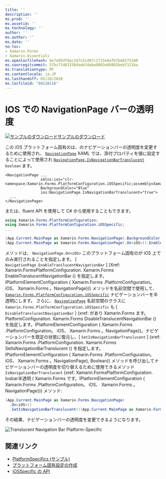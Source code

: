 ```yaml
---
title: ''
description: ''
ms.prod: ''
ms.assetid: ''
ms.technology: ''
author: ''
ms.author: ''
ms.date: ''
no-loc:
- Xamarin.Forms
- Xamarin.Essentials
ms.openlocfilehash: be7e95df0ac247c5cd97c1715e4af67b48275180
ms.sourcegitcommit: 57bc714633364aeb34aba9803e88802bebf321ba
ms.translationtype: MT
ms.contentlocale: ja-JP
ms.lasthandoff: 05/28/2020
ms.locfileid: "84128116"
---
```

# <a name="navigationpage-bar-translucency-on-ios"></a>IOS での NavigationPage バーの透明度

[![サンプルのダウンロード](~/media/shared/download.png)サンプルのダウンロード](https://docs.microsoft.com/samples/xamarin/xamarin-forms-samples/userinterface-platformspecifics)

この iOS プラットフォーム固有のは、のナビゲーションバーの透明度を変更するために使用され、 [`NavigationPage`](xref:Xamarin.Forms.NavigationPage) XAML では、添付プロパティを値に設定することによって使用され [`NavigationPage.IsNavigationBarTranslucent`](xref:Xamarin.Forms.PlatformConfiguration.iOSSpecific.NavigationPage.IsNavigationBarTranslucentProperty) `boolean` ます。

```xaml
<NavigationPage ...
                xmlns:ios="clr-namespace:Xamarin.Forms.PlatformConfiguration.iOSSpecific;assembly=Xamarin.Forms.Core"
                BackgroundColor="Blue"
                ios:NavigationPage.IsNavigationBarTranslucent="true">
  ...
</NavigationPage>
```

または、fluent API を使用して C# から使用することもできます。

```csharp
using Xamarin.Forms.PlatformConfiguration;
using Xamarin.Forms.PlatformConfiguration.iOSSpecific;
...

(App.Current.MainPage as Xamarin.Forms.NavigationPage).BackgroundColor = Color.Blue;
(App.Current.MainPage as Xamarin.Forms.NavigationPage).On<iOS>().EnableTranslucentNavigationBar();
```

メソッドは、 `NavigationPage.On<iOS>` このプラットフォーム固有のが iOS 上でのみ実行されることを指定します。 [ `NavigationPage.EnableTranslucentNavigationBar` ] (Xref: Xamarin.FormsPlatformConfiguration. Xamarin.Forms EnableTranslucentNavigationBar () を指定します。IPlatformElementConfiguration { Xamarin.Forms .PlatformConfiguration。 iOS、 Xamarin.Forms 。NavigationPage})) メソッドを名前空間で使用して、 [`Xamarin.Forms.PlatformConfiguration.iOSSpecific`](xref:Xamarin.Forms.PlatformConfiguration.iOSSpecific) ナビゲーションバーを半透明にします。 さらに、 [`NavigationPage`](xref:Xamarin.Forms.PlatformConfiguration.iOSSpecific.NavigationPage) 名前空間のクラスに `Xamarin.Forms.PlatformConfiguration.iOSSpecific` も [ `DisableTranslucentNavigationBar` ] (xref: があり Xamarin.Forms ます。PlatformConfiguration. Xamarin.Forms DisableTranslucentNavigationBar () を指定します。IPlatformElementConfiguration { Xamarin.Forms .PlatformConfiguration。 iOS、 Xamarin.Forms 。NavigationPage})。ナビゲーションバーを既定の状態に復元し、[ `SetIsNavigationBarTranslucent` ] (xref: Xamarin.Forms .PlatformConfiguration. Xamarin.Forms SetIsNavigationBarTranslucent () を指定します。IPlatformElementConfiguration { Xamarin.Forms .PlatformConfiguration。 iOS、 Xamarin.Forms 。NavigationPage}, Boolean)) メソッドを呼び出してナビゲーションバーの透明度を切り替えるために使用できるメソッド `IsNavigationBarTranslucent` (xref: Xamarin.FormsPlatformConfiguration. Iosbar半透明 ( Xamarin.Forms です。IPlatformElementConfiguration { Xamarin.Forms .PlatformConfiguration。 iOS、 Xamarin.Forms 。NavigationPage})) メソッド:

```csharp
(App.Current.MainPage as Xamarin.Forms.NavigationPage)
  .On<iOS>()
  .SetIsNavigationBarTranslucent(!(App.Current.MainPage as Xamarin.Forms.NavigationPage).On<iOS>().IsNavigationBarTranslucent());
```

その結果、ナビゲーションバーの透明度を変更できるようになります。

![](navigation-bar-translucent-images/translucent-navigation-bar.png "Translucent Navigation Bar Platform-Specific")

## <a name="related-links"></a>関連リンク

- [PlatformSpecifics (サンプル)](https://docs.microsoft.com/samples/xamarin/xamarin-forms-samples/userinterface-platformspecifics)
- [プラットフォーム固有設定の作成](~/xamarin-forms/platform/platform-specifics/index.md#creating-platform-specifics)
- [iOSSpecific の API](xref:Xamarin.Forms.PlatformConfiguration.iOSSpecific)
